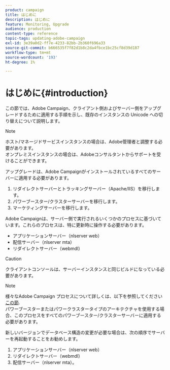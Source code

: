 ```yaml
---
product: campaign
title: はじめに
description: はじめに
feature: Monitoring, Upgrade
audience: production
content-type: reference
topic-tags: updating-adobe-campaign
exl-id: 3e39a0d2-ff7e-4233-82bb-2b360f696a33
source-git-commit: b666535f7f82d1b8c2da4fbce1bc25cf8d39d187
workflow-type: tm+mt
source-wordcount: '193'
ht-degree: 1%

---
```


# はじめに{#introduction}



この節では、Adobe Campaign、クライアント側およびサーバー側をアップグレードするために適用する手順を示し、既存のインスタンスの Unicode への切り替えについて説明します。

>[!NOTE]
>
>ホスト/マネージドサービスインスタンスの場合は、Adobe管理者と調整する必要があります。\
>オンプレミスインスタンスの場合は、Adobeコンサルタントからサポートを受けることができます。

アップグレードは、Adobe Campaignがインストールされているすべてのサーバーに適用する必要があります。

1. リダイレクトサーバーとトラッキングサーバー（Apache/IIS）を移行します。
1. パワーブースター/クラスターサーバーを移行します。
1. マーケティングサーバーを移行します。

Adobe Campaignは、サーバー側で実行されるいくつかのプロセスに基づいています。これらのプロセスは、特に更新時に操作する必要があります。

* アプリケーションサーバー（nlserver web）
* 配信サーバー（nlserver mta）
* リダイレクトサーバー（webmdl）

>[!CAUTION]
>
>クライアントコンソールは、サーバーインスタンスと同じビルドになっている必要があります。

>[!NOTE]
>
>様々なAdobe Campaign プロセスについて詳しくは、以下を参照してください [この節](../../installation/using/general-architecture.md#logical-application-layer).\
>パワーブースターまたはパワークラスタータイプのアーキテクチャを使用する場合、このプロセスをすべてのパワーブースター/クラスターサーバーに適用する必要があります。

新しいバージョンでデータベース構造の変更が必要な場合は、次の順序でサーバーを再起動することをお勧めします。

1. アプリケーションサーバー（nlserver web）
1. リダイレクトサーバー（webmdl）
1. 配信サーバー（nlserver mta）。
